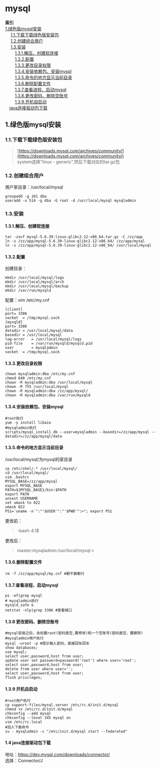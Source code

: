 # **mysql**

**索引**  
[1.绿色版mysql安装](#1绿色版mysql安装)  
&emsp; [1.1.下载下载绿色版安装包](#11下载下载绿色版安装包)   
&emsp; [1.2.创建组合用户](#12创建组合用户)  
&emsp; [1.3.安装](#13安装)  
&emsp;&emsp; [1.3.1.解压、创建软连接](#131解压创建软连接)  
&emsp;&emsp; [1.3.2.配置](#132配置)  
&emsp;&emsp; [1.3.3.更改目录权限](#133更改目录权限)  
&emsp;&emsp; [1.3.4.安装依赖包、安装mysql](#134安装依赖包安装mysql)  
&emsp;&emsp; [1.3.5.命令的地方显示当前目录](#135命令的地方显示当前目录)  
&emsp;&emsp; [1.3.6.删除配置文件](#136删除配置文件)  
&emsp;&emsp; [1.3.7.查看进程、启动mysql](#137查看进程启动mysql)  
&emsp;&emsp; [1.3.8.更改密码、删除空账号](#138-更改密码删除空账号)  
&emsp;&emsp; [1.3.9.开机自启动](#139-开机自启动)  
&emsp;[java连接驱动包下载](#14-java连接驱动包下载)


## 1.绿色版mysql安装
### 1.1.下载下载绿色版安装包  
> [https://downloads.mysql.com/archives/community/](https://downloads.mysql.com/archives/community/)  
> system选择"linux - generic",然后下载对应的tar.gz包

### 1.2.创建组合用户
用户家目录：/usr/local/mysql

    groupadd -g 101 dba
    useradd -u 514 -g dba -G root -d /usr/local/mysql mysqladmin

### 1.3.安装  
#### 1.3.1.解压、创建软连接
    tar -zxvf mysql-5.6.39-linux-glibc2.12-x86_64.tar.gz -C /zz/app
    ln -s /zz/app/mysql-5.6.39-linux-glibc2.12-x86_64/ /zz/app/mysql
    ln -s /zz/app/mysql-5.6.39-linux-glibc2.12-x86_64/ /usr/local/mysql

#### 1.3.2.配置
创建目录：

    mkdir /usr/local/mysql/logs
    mkdir /usr/local/mysql/arch
    mkdir /usr/local/mysql/backup
    mkdir /var/run/mysqld

配置：vim /etc/my.cnf

    [client]
    port= 3306
    socket  = /tmp/mysql.sock
    [mysqld]
    port= 3306
    datadir = /usr/local/mysql/data
    basedir = /usr/local/mysql
    log-error 	= /usr/local/mysql/logs
    pid-file	= /var/run/mysqld/mysqld.pid
    user		= mysqladmin
    socket  = /tmp/mysql.sock

#### 1.3.3.更改目录权限
    chown mysqladmin:dba /etc/my.cnf
    chmod 640 /etc/my.cnf
    chown -R mysqladmin:dba /usr/local/mysql
    chown -R 755 /usr/local/mysql
    chown -R mysqladmin:dba /zz/app/mysql/
    chown -R mysqladmin:dba /var/run/mysqld

#### 1.3.4.安装依赖包、安装mysql
	#root执行
	yum -y install libaio
	#mysqladmin执行
	scripts/mysql_install_db --user=mysqladmin --basedir=/zz/app/mysql --datadir=/zz/app/mysql/data 

#### 1.3.5.命令的地方显示当前目录
/usr/local/mysql/为mysql的家目录

    cp /etc/skel/.* /usr/local/mysql/
    cd /usr/local/mysql/
    vim .bashrc
    MYSQL_BASE=/zz/app/mysql
    export MYSQL_BASE
    PATH=${MYSQL_BASE}/bin:$PATH
    export PATH
    unsest USERNAME
    set umask to 022
    umask 022
    PS1=`uname -n`":"'$USER'":"'$PWD'":>"; export PS1

更改前：
> -bash-4.1$

更改后：
> master:mysqladmin:/usr/local/mysql:>


#### 1.3.6.删除配置文件
    rm -f /zz/app/mysql/my.cnf #删不删都行

#### 1.3.7.查看进程、启动mysql
    ps -ef|grep mysql
    # mysqladmin执行
    mysqld_safe &
    netstat -nlp|grep 3306 #查看端口

#### 1.3.8 更改密码、删除空账号
    #mysql安装之后，会创建root(密码是空,要修改)和一个空账号(密码是空，要删除)
    #mysqladmin用户执行
    mysql -uroot -p #提示输入密码，直接回车回车
    show databases;
    use mysql;
    select user,password,host from user;
    update user set password=password('root') where user='root';
    select user,password,host from user;
    delete from user where user='';
    select user,password,host from user;
    flush privileges;


#### 1.3.9 开机自启动
	#root用户执行
	cp support-files/mysql.server /etc/rc.d/init.d/mysql
	chmod +x /etc/rc.d/init.d/mysql
	chkconfig --add mysql
	chkconfig --level 345 mysql on 
	vim /etc/rc.local
	#加入下面命令
	su - mysqladmin -c "/etc/init.d/mysql start --federated"

#### 1.4 java连接驱动包下载
地址：https://dev.mysql.com/downloads/connector/  
选择：Connector/J
